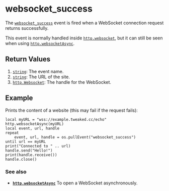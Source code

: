 # websocket\_success

The [`websocket_success`](websocket_success.html) event is fired when a WebSocket connection request returns successfully.

This event is normally handled inside [`http.websocket`](../module/http.html#v:websocket), but it can still be seen when using [`http.websocketAsync`](../module/http.html#v:websocketAsync).

## Return Values

1. [`string`](https://www.lua.org/manual/5.1/manual.html#5.4): The event name.
2. [`string`](https://www.lua.org/manual/5.1/manual.html#5.4): The URL of the site.
3. [`http.Websocket`](../module/http.html#ty:Websocket): The handle for the WebSocket.

## Example

Prints the content of a website (this may fail if the request fails):

```
local myURL = "wss://example.tweaked.cc/echo"
http.websocketAsync(myURL)
local event, url, handle
repeat
    event, url, handle = os.pullEvent("websocket_success")
until url == myURL
print("Connected to " .. url)
handle.send("Hello!")
print(handle.receive())
handle.close()
```

### See also

* **[`http.websocketAsync`](../module/http.html#v:websocketAsync)** To open a WebSocket asynchronously.